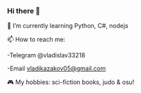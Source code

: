 ### Hi there 👋

🌱 I’m currently learning Python, C#, nodejs

📫 How to reach me:

-Telegram @vladislav33218

-Email vladikazakov05@gmail.com

🎮 My hobbies: sci-fiction books, judo & osu!
